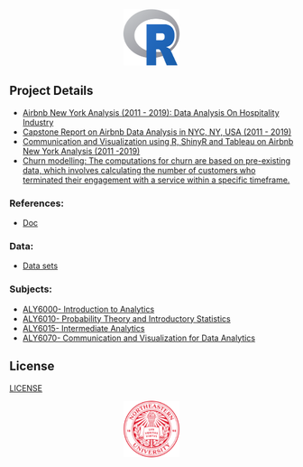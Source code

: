 <p align="center">
  <img width="100" height="100" src="/Images/R_logo.png">
</p>

## Project Details
- [Airbnb New York Analysis (2011 - 2019): Data Analysis On Hospitality Industry](ALY6000/Final_Project/Dikshit_FinalProject.pptx)
- [Capstone Report on Airbnb Data Analysis in NYC, NY, USA (2011 - 2019)](ALY6010/Final_Project/Capstone_ALY_6010_Abhilash_Dikshit.docx)
- [Communication and Visualization using R, ShinyR and Tableau on Airbnb New York Analysis (2011 -2019)](ALY6070/Final_Project/ALY6070_G7_FinalProject.pdf)
- [Churn modelling: The computations for churn are based on pre-existing data, which involves calculating the number of customers who terminated their engagement with a service within a specific timeframe.](ALY6015/Final_Project/ALY6015_Group1_Final_project.pdf)


### References:
- [Doc](/Documents/)

### Data:
- [Data sets](Data)

### Subjects:
- [ALY6000- Introduction to Analytics](ALY6000)
- [ALY6010- Probability Theory and Introductory Statistics](ALY6010)
- [ALY6015- Intermediate Analytics](ALY6015)
- [ALY6070- Communication and Visualization for Data Analytics](ALY6070)

## License
[LICENSE](LICENSE)

<p align="center">
  <img width="100" height="100" src="/Images/NuLogo.png">
</p>